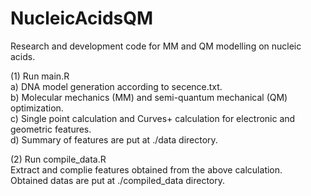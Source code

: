 # NucleicAcidsQM
Research and development code for MM and QM modelling on nucleic acids.

(1) Run main.R  
a) DNA model generation according to secence.txt.  
b) Molecular mechanics (MM) and semi-quantum mechanical (QM) optimization.  
c) Single point calculation and Curves+ calculation for electronic and geometric features.  
d) Summary of features are put at ./data directory.  

(2) Run compile_data.R  
Extract and complie features obtained from the above calculation.  
Obtained datas are put at ./compiled_data directory.
